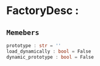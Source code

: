 
# FactoryDesc : 
## ```Memebers```    
```rust
prototype : str = ''  
load_dynamically : bool = False  
dynamic_prototype : bool = False  
```


